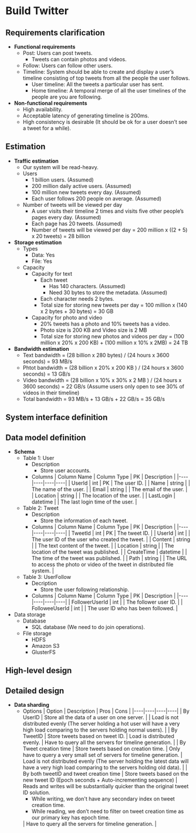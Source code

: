 # Build Twitter

## Requirements clarification
- **Functional requirements**
   - Post: Users can post tweets.
      - Tweets can contain photos and videos.
   - Follow: Users can follow other users.
   - Timeline: System should be able to create and display a user’s timeline consisting of top tweets from all the people the user follows.
      - User timeline: All the tweets a particular user has sent. 
      - Home timeline: A temporal merge of all the user timelines of the people are you are following. 
- **Non-functional requirements**
   - High availability.
   - Acceptable latency of generating timeline is 200ms.
   - High consistency is desirable (It should be ok for a user doesn’t see a tweet for a while).

## Estimation
- **Traffic estimation**
   - Our system will be read-heavy.
   - Users
      - 1 billion users. (Assumed)
      - 200 million daily active users. (Assumed)
      - 100 million new tweets every day. (Assumed)
      - Each user follows 200 people on average. (Assumed)
   - Number of tweets will be viewed per day
      - A user visits their timeline 2 times and visits five other people’s pages every day. (Assumed)
      - Each page has 20 tweets. (Assumed)
      - Number of tweets will be viewed per day = 200 million x ((2 + 5) x 20 tweets) = 28 billion
- **Storage estimation**
   - Types
      - Data: Yes
      - File: Yes
   - Capacity
      - Capacity for text
         - Each tweet 
            - Has 140 characters. (Assumed)
            - Need 30 bytes to store the metadata. (Assumed)
         - Each character needs 2 bytes.
         - Total size for storing new tweets per day = 100 million x (140 x 2 bytes + 30 bytes) = 30 GB
      - Capacity for photo and video
         - 20% tweets has a photo and 10% tweets has a video.
         - Photo size is 200 KB and Video size is 2 MB
         - Total size for storing new photos and videos per day = (100 million x 20% x 200 KB) + (100 million x 10% x 2MB) = 24 TB
- **Bandwidth estimation**
   - Text bandwidth = (28 billion x 280 bytes) / (24 hours x 3600 seconds) = 93 MB/s
   - Phtot bandwidth = (28 billion x 20% x 200 KB ) / (24 hours x 3600 seconds) = 13 GB/s
   - Video bandwidth = (28 billion x 10% x 30% x 2 MB ) / (24 hours x 3600 seconds) = 22 GB/s (Assume users only open to see 30% of videos in their timeline)
   - Total bandwidth = 93 MB/s + 13 GB/s + 22 GB/s = 35 GB/s

## System interface definition

## Data model definition
- **Schema**
   - Table 1: User
      - Description
         - Store user accounts.
      - Columns
        | Column Name | Column Type | PK | Description |
        |----|----|----|----|
        | UserId | int | PK | The user ID. |
        | Name | string | | The name of the user. |
        | Email | string | | The email of the user. |
        | Location | string | | The location of the user. |
        | LastLogin | datetime | | The last login time of the user. |
   - Table 2: Tweet
      - Description
         - Store the information of each tweet.
      - Columns
        | Column Name | Column Type | PK | Description |
        |----|----|----|----|
        | TweetId | int | PK | The tweet ID. |
        | UserId | int | | The user ID of the user who created the tweet. |
        | Content | string | | The text content of the tweet. |
        | Location | string | | The location of the tweet was published. |
        | CreateTime | datetime | | The time of the tweet was published. |
        | Path | string | | The URL to access the photo or video of the tweet in distributed file system. |
   - Table 3: UserFollow
      - Decription
         - Store the user following relationship.
      - Columns
        | Column Name | Column Type | PK | Description |
        |----|----|----|----|
        | FollowerUserId | int | | The follower user ID. |
        | FolloweeUserId | int | | The user ID who has been followed. |
- Data storage
   - Database
      - SQL database (We need to do join operations).
   - File storage
      - HDFS
      - Amazon S3
      - GlusterFS

## High-level design

## Detailed design
- **Data sharding**
   - Options
     | Option | Description | Pros | Cons |
     |----|----|----|----|
     | By UserID | Store all the data of a user on one server. | | Load is not distributed evenly (The server holding a hot user will have a very high load comparing to the servers holding normal users). |
     | By TweetID | Store tweets based on tweet ID. | Load is distributed evenly. | Have to query all the servers for timeline generation. |
     | By Tweet creation time | Store tweets based on creation time. | Only have to query a very small set of servers for timeline generation. | Load is not distributed evenly (The server holding the latest data will have a very high load comparing to the servers holding old data). |
     | By both tweetID and tweet creation time | Store tweets based on the new tweet ID (Epoch seconds + Auto-incrementing sequence) | Reads and writes will be substantially quicker than the original tweet ID solution.<ul><li>While writing, we don't have any secondary index on tweet creation time.<li>While reading, we don’t need to filter on tweet creation time as our primary key has epoch time.</ul> | Have to query all the servers for timeline generation. |

